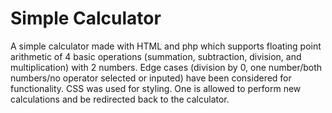 # Simple Calculator

A simple calculator made with HTML and php which supports floating point arithmetic of 4 basic operations (summation, subtraction, division, and multiplication) with 2 numbers.
Edge cases (division by 0, one number/both numbers/no operator selected or inputed) have been considered for functionality.
CSS was used for styling.
One is allowed to perform new calculations and be redirected back to the calculator.
